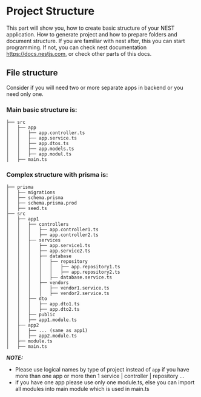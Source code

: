 # Project Structure

This part will show you, how to create basic structure of your NEST application. How to generate project and how to prepare folders and document structure. If you are familiar with nest after, this you can start programming. If not, you can check nest documentation https://docs.nestjs.com, or check other parts of this docs.

## File structure

Consider if you will need two or more separate apps in backend or you need only one.

### Main basic structure is:

```
├── src
│   ├── app
│   │   ├── app.controller.ts
│   │   ├── app.service.ts
│   │   ├── app.dtos.ts
│   │   ├── app.models.ts
│   │   ├── app.modul.ts
│   ├── main.ts
```

### Complex structure with prisma is:

```
├── prisma
│   ├── migrations
│   ├── schema.prisma
│   ├── schema.prisma.prod
│   ├── seed.ts
├── src
│   ├── app1
│   │   ├── controllers
│   │   │   ├── app.controller1.ts
│   │   │   ├── app.controller2.ts
│   │   ├── services
│   │   │   ├── app.service1.ts
│   │   │   ├── app.service2.ts
│   │   │   ├── database
│   │   │   │   ├── repository
│   │   │   │   │   ├── app.repository1.ts
│   │   │   │   │   ├── app.repository2.ts
│   │   │   │   ├── database.service.ts
│   │   │   ├── vendors
│   │   │   │   ├── vendor1.service.ts
│   │   │   │   ├── vendor2.service.ts
│   │   ├── dto
│   │   │   ├── app.dto1.ts
│   │   │   ├── app.dto2.ts
│   │   ├── public
│   │   ├── app1.module.ts
│   ├── app2
│   │   ├── ... (same as app1)
│   │   ├── app2.module.ts
│   ├── module.ts
│   ├── main.ts
```

**_NOTE:_**

- Please use logical names by type of project instead of `app` if you have more than one app or more then 1 service | controller | repository ...
- if you have one app please use only one module.ts, else you can import all modules into main module which is used in main.ts
